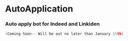 # AutoApplication

### Auto apply bot for Indeed and Linkiden

 
 ```C++
 (Coming Soon-- Will be out no later than January 15th)
```

